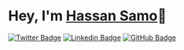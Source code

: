 # Hey, I'm <a href="https://www.linkedin.com/in/hassan-samo">Hassan Samo</a>👋

[![Twitter Badge](https://img.shields.io/badge/-@HassanSamo9-1ca0f1?style=flat-square&labelColor=1ca0f1&logo=twitter&logoColor=white&link=https://twitter.com/HassanSamo9)](https://twitter.com/HassanSamo9) 
[![Linkedin Badge](https://img.shields.io/badge/-HassanSamo-blue?style=flat-square&logo=Linkedin&logoColor=white&link=https://www.linkedin.com/in/hassansamo/)](https://www.linkedin.com/in/hassansamo/)
[![GitHub Badge](https://img.shields.io/badge/-HassanSamo-100000?style=for-the-badge&logo=github&logoColor=white&link=https://github.com/hassansamo/)](https://github.com/hassansamo)
